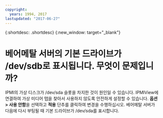 ```yaml
---
copyright:
  years: 1994, 2017
lastupdated: "2017-06-27"
---
```


{:shortdesc: .shortdesc}
{:new_window: target="_blank"}

# 베어메탈 서버의 기본 드라이브가 /dev/sdb로 표시됩니다. 무엇이 문제입니까?

IPMI의 가상 디스크가 /dev/sda 슬롯을 차지한 것이 원인일 수 있습니다. IPMIView에 연결하여 가상 미디어 탭을 찾아서 사용하지 않도록 안전하게 설정할 수 있습니다. **옵션 > 사용 안함**을 선택하고 **적용** 단추를 클릭하여 변경을 수행하십시오. 베어메탈 서버가 다음에 다시 부팅될 때 기본 드라이브가 /dev/sda를 표시합니다.
